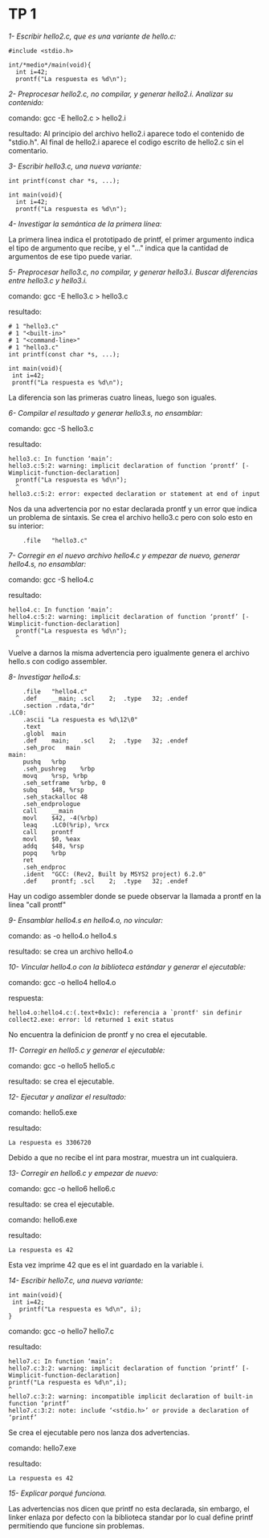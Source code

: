 # TP 1
_1- Escribir hello2.c, que es una variante de hello.c:_

```
#include <stdio.h>

int/*medio*/main(void){
  int i=42;
  prontf("La respuesta es %d\n");
```
_2- Preprocesar hello2.c, no compilar, y generar hello2.i. Analizar su
contenido:_

comando: gcc -E hello2.c > hello2.i

resultado: Al principio del archivo hello2.i aparece todo el contenido de "stdio.h". Al final de hello2.i aparece el codigo escrito de hello2.c sin el comentario. 

_3- Escribir hello3.c, una nueva variante:_

```
int printf(const char *s, ...);

int main(void){
  int i=42;
  prontf("La respuesta es %d\n");
```
_4- Investigar la semántica de la primera línea:_

La primera linea indica el prototipado de printf, el primer argumento indica el tipo de argumento que recibe, y el "..." indica que la cantidad de argumentos de ese tipo puede variar. 

_5- Preprocesar hello3.c, no compilar, y generar hello3.i. Buscar diferencias
entre hello3.c y hello3.i._

comando: gcc -E hello3.c > hello3.c

resultado: 

```
# 1 "hello3.c"
# 1 "<built-in>"
# 1 "<command-line>"
# 1 "hello3.c"
int printf(const char *s, ...);

int main(void){
 int i=42;
 prontf("La respuesta es %d\n");
```
La diferencia son las primeras cuatro lineas, luego son iguales. 

_6- Compilar el resultado y generar hello3.s, no ensamblar:_

comando: gcc -S hello3.c

resultado:
```
hello3.c: In function ‘main’:
hello3.c:5:2: warning: implicit declaration of function ‘prontf’ [-Wimplicit-function-declaration]
  prontf("La respuesta es %d\n");
  ^
hello3.c:5:2: error: expected declaration or statement at end of input
```
Nos da una advertencia por no estar declarada prontf y un error que indica un problema de sintaxis. Se crea el archivo hello3.c pero con solo esto en su interior:
```
	.file	"hello3.c"
 ```
 _7- Corregir en el nuevo archivo hello4.c y empezar de nuevo, generar
hello4.s, no ensamblar:_

comando: gcc -S hello4.c

resultado: 
```
hello4.c: In function ‘main’:
hello4.c:5:2: warning: implicit declaration of function ‘prontf’ [-Wimplicit-function-declaration]
  prontf("La respuesta es %d\n");
  ^
```
Vuelve a darnos la misma advertencia pero igualmente genera el archivo hello.s con codigo assembler.

_8- Investigar hello4.s:_
```
	.file	"hello4.c"
	.def	__main;	.scl	2;	.type	32;	.endef
	.section .rdata,"dr"
.LC0:
	.ascii "La respuesta es %d\12\0"
	.text
	.globl	main
	.def	main;	.scl	2;	.type	32;	.endef
	.seh_proc	main
main:
	pushq	%rbp
	.seh_pushreg	%rbp
	movq	%rsp, %rbp
	.seh_setframe	%rbp, 0
	subq	$48, %rsp
	.seh_stackalloc	48
	.seh_endprologue
	call	__main
	movl	$42, -4(%rbp)
	leaq	.LC0(%rip), %rcx
	call	prontf
	movl	$0, %eax
	addq	$48, %rsp
	popq	%rbp
	ret
	.seh_endproc
	.ident	"GCC: (Rev2, Built by MSYS2 project) 6.2.0"
	.def	prontf;	.scl	2;	.type	32;	.endef
```
Hay un codigo assembler donde se puede observar la llamada a prontf en la linea "call prontf"

_9- Ensamblar hello4.s en hello4.o, no vincular:_

comando: as -o hello4.o hello4.s

resultado: se crea un archivo hello4.o 

_10- Vincular hello4.o con la biblioteca estándar y generar el ejecutable:_

comando: gcc -o hello4 hello4.o

respuesta:
```
hello4.o:hello4.c:(.text+0x1c): referencia a `prontf' sin definir
collect2.exe: error: ld returned 1 exit status
```
No encuentra la definicion de prontf y no crea el ejecutable. 

_11- Corregir en hello5.c y generar el ejecutable:_

comando: gcc -o hello5 hello5.c 

resultado: se crea el ejecutable. 

_12- Ejecutar y analizar el resultado:_

comando: hello5.exe

resultado: 
```
La respuesta es 3306720
```
Debido a que no recibe el int para mostrar, muestra un int cualquiera. 

_13- Corregir en hello6.c y empezar de nuevo:_

comando: gcc -o hello6 hello6.c

resultado: se crea el ejecutable.

comando: hello6.exe

resultado: 
```
La respuesta es 42
```
Esta vez imprime 42 que es el int guardado en la variable i. 

_14- Escribir hello7.c, una nueva variante:_
```
int main(void){
 int i=42;
   printf("La respuesta es %d\n", i);
}
```
comando: gcc -o hello7 hello7.c

resultado: 
```
hello7.c: In function ‘main’:
hello7.c:3:2: warning: implicit declaration of function ‘printf’ [-Wimplicit-function-declaration]
printf("La respuesta es %d\n",i);
^
hello7.c:3:2: warning: incompatible implicit declaration of built-in function ‘printf’
hello7.c:3:2: note: include ‘<stdio.h>’ or provide a declaration of ‘printf’
```
Se crea el ejecutable pero nos lanza dos advertencias. 

comando: hello7.exe

resultado:
```
La respuesta es 42
```
_15- Explicar porqué funciona._

Las advertencias nos dicen que printf no esta declarada, sin embargo, el linker enlaza por defecto con la biblioteca standar por lo cual define printf permitiendo que funcione sin problemas. 




